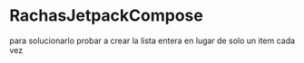 # RachasJetpackCompose

para solucionarlo probar a crear la lista entera en lugar de solo un item cada vez
